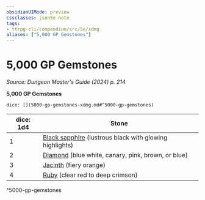 ```yaml
---
obsidianUIMode: preview
cssclasses: json5e-note
tags:
- ttrpg-cli/compendium/src/5e/xdmg
aliases: ["5,000 GP Gemstones"]
---
```

# 5,000 GP Gemstones
*Source: Dungeon Master's Guide (2024) p. 214* 

**5,000 GP Gemstones**

`dice: [](5000-gp-gemstones-xdmg.md#^5000-gp-gemstones)`

| dice: 1d4 | Stone |
|-----------|-------|
| 1 | [Black sapphire](3-Mechanics/CLI/items/black-sapphire-xdmg.md) (lustrous black with glowing highlights) |
| 2 | [Diamond](3-Mechanics/CLI/items/diamond-xdmg.md) (blue white, canary, pink, brown, or blue) |
| 3 | [Jacinth](3-Mechanics/CLI/items/jacinth-xdmg.md) (fiery orange) |
| 4 | [Ruby](3-Mechanics/CLI/items/ruby-xdmg.md) (clear red to deep crimson) |
^5000-gp-gemstones